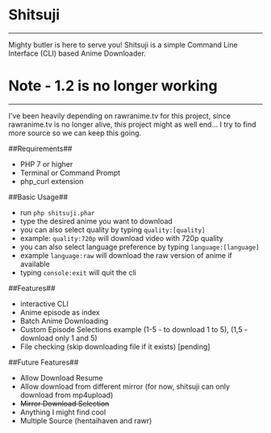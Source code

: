 # Shitsuji #
---
Mighty butler is here to serve you! Shitsuji is a simple Command Line Interface (CLI) based Anime Downloader.

# Note - 1.2 is no longer working #
---
I've been heavily depending on rawranime.tv for this project, since rawranime.tv is no longer alive, this project might as well end... I try to find more source so we can keep this going.

##Requirements##
* PHP 7 or higher
* Terminal or Command Prompt
* php_curl extension

##Basic Usage##
* run ```php shitsuji.phar```
* type the desired anime you want to download
* you can also select quality by typing ```quality:[quality]```
* example: ```quality:720p``` will download video with 720p quality
* you can also select language preference by typing ```language:[language]```
* example ```language:raw``` will download the raw version of anime if available
* typing ```console:exit``` will quit the cli

##Features##
* interactive CLI
* Anime episode as index
* Batch Anime Downloading
* Custom Episode Selections example (1-5 - to download 1 to 5), (1,5 - download only 1 and 5)
* File checking (skip downloading file if it exists) [pending]

##Future Features##
* Allow Download Resume
* Allow download from different mirror (for now, shitsuji can only download from mp4upload)
* ~~Mirror Download Selection~~
* Anything I might find cool
* Multiple Source (hentaihaven and rawr)

